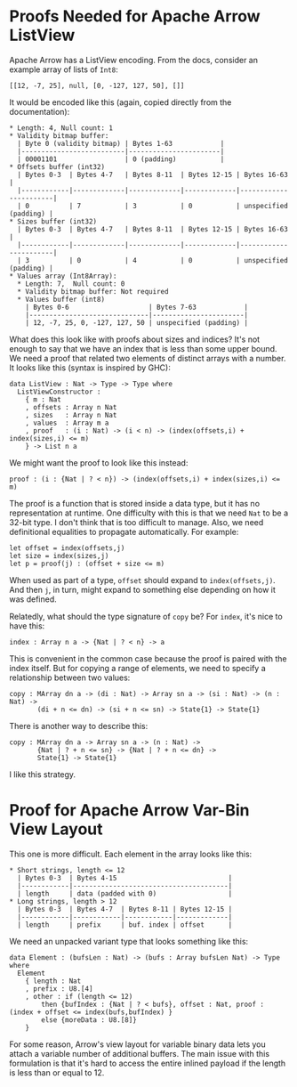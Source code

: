 # Proofs Needed for Apache Arrow ListView

Apache Arrow has a ListView encoding. From the docs, consider an example
array of lists of `Int8`:

    [[12, -7, 25], null, [0, -127, 127, 50], []]

It would be encoded like this (again, copied directly from the documentation):

    * Length: 4, Null count: 1
    * Validity bitmap buffer:
      | Byte 0 (validity bitmap) | Bytes 1-63            |
      |--------------------------|-----------------------|
      | 00001101                 | 0 (padding)           |
    * Offsets buffer (int32)
      | Bytes 0-3  | Bytes 4-7   | Bytes 8-11  | Bytes 12-15 | Bytes 16-63           |
      |------------|-------------|-------------|-------------|-----------------------|
      | 0          | 7           | 3           | 0           | unspecified (padding) |
    * Sizes buffer (int32)
      | Bytes 0-3  | Bytes 4-7   | Bytes 8-11  | Bytes 12-15 | Bytes 16-63           |
      |------------|-------------|-------------|-------------|-----------------------|
      | 3          | 0           | 4           | 0           | unspecified (padding) |
    * Values array (Int8Array):
      * Length: 7,  Null count: 0
      * Validity bitmap buffer: Not required
      * Values buffer (int8)
        | Bytes 0-6                    | Bytes 7-63            |
        |------------------------------|-----------------------|
        | 12, -7, 25, 0, -127, 127, 50 | unspecified (padding) |

What does this look like with proofs about sizes and indices? It's not enough
to say that we have an index that is less than some upper bound. We need a
proof that related two elements of distinct arrays with a number. It looks
like this (syntax is inspired by GHC):

    data ListView : Nat -> Type -> Type where
      ListViewConstructor :
        { m : Nat
        , offsets : Array n Nat
        , sizes   : Array n Nat
        , values  : Array m a 
        , proof   : (i : Nat) -> (i < n) -> (index(offsets,i) + index(sizes,i) <= m)
        } -> List n a

We might want the proof to look like this instead:

    proof : (i : {Nat | ? < n}) -> (index(offsets,i) + index(sizes,i) <= m)

The proof is a function that is stored inside a data type, but it has no
representation at runtime. One difficulty with this is that we need `Nat`
to be a 32-bit type. I don't think that is too difficult to manage. Also,
we need definitional equalities to propagate automatically. For example:

    let offset = index(offsets,j)
    let size = index(sizes,j)
    let p = proof(j) : (offset + size <= m)

When used as part of a type, `offset` should expand to `index(offsets,j)`.
And then `j`, in turn, might expand to something else depending on how it
was defined.

Relatedly, what should the type signature of `copy` be? For `index`, it's
nice to have this:

    index : Array n a -> {Nat | ? < n} -> a

This is convenient in the common case because the proof is paired with the
index itself. But for copying a range of elements, we need to specify a
relationship between two values:

    copy : MArray dn a -> (di : Nat) -> Array sn a -> (si : Nat) -> (n : Nat) -> 
           (di + n <= dn) -> (si + n <= sn) -> State{1} -> State{1}

There is another way to describe this:

    copy : MArray dn a -> Array sn a -> (n : Nat) ->
           {Nat | ? + n <= sn} -> {Nat | ? + n <= dn} ->
           State{1} -> State{1}

I like this strategy.

# Proof for Apache Arrow Var-Bin View Layout

This one is more difficult. Each element in the array looks like this:

    * Short strings, length <= 12
      | Bytes 0-3  | Bytes 4-15                            |
      |------------|---------------------------------------|
      | length     | data (padded with 0)                  |
    * Long strings, length > 12
      | Bytes 0-3  | Bytes 4-7  | Bytes 8-11 | Bytes 12-15 |
      |------------|------------|------------|-------------|
      | length     | prefix     | buf. index | offset      |

We need an unpacked variant type that looks something like this:

    data Element : (bufsLen : Nat) -> (bufs : Array bufsLen Nat) -> Type where
      Element
        { length : Nat
        , prefix : U8.[4]
        , other : if (length <= 12)
            then {bufIndex : {Nat | ? < bufs}, offset : Nat, proof : (index + offset <= index(bufs,bufIndex) }
            else {moreData : U8.[8]}
        }

For some reason, Arrow's view layout for variable binary data lets you attach
a variable number of additional buffers. The main issue with this formulation
is that it's hard to access the entire inlined payload if the length is less than
or equal to 12.
